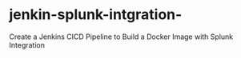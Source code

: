 # jenkin-splunk-intgration-
Create a Jenkins CICD Pipeline to Build a Docker Image with Splunk Integration
